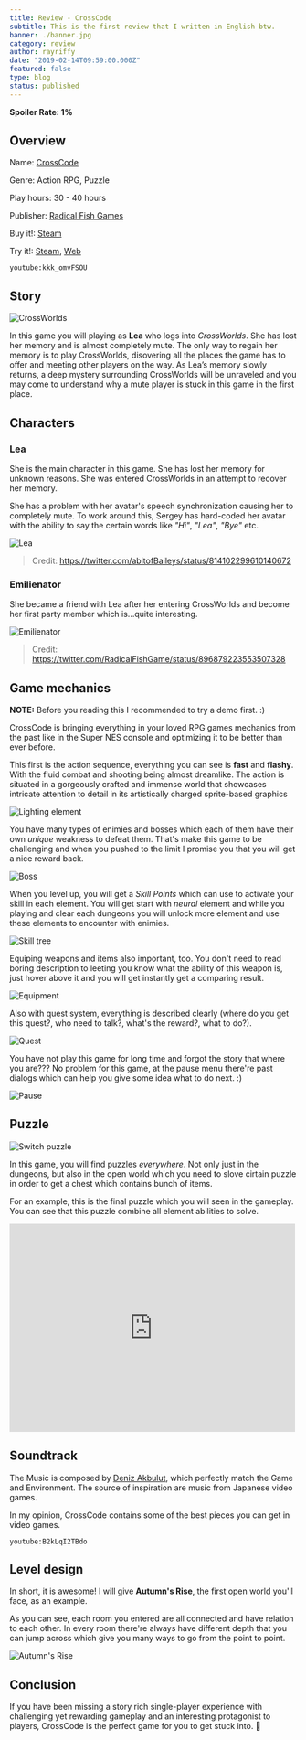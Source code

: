```yaml
---
title: Review - CrossCode
subtitle: This is the first review that I written in English btw.
banner: ./banner.jpg
category: review
author: rayriffy
date: "2019-02-14T09:59:00.000Z"
featured: false
type: blog
status: published
---
```


**Spoiler Rate: 1%**

## Overview

Name: [CrossCode](http://cross-code.com)

Genre: Action RPG, Puzzle

Play hours: 30 - 40 hours

Publisher: [Radical Fish Games](http://www.radicalfishgames.com/)

Buy it!: [Steam](https://store.steampowered.com/app/368340/)

Try it!: [Steam](https://store.steampowered.com/app/368340/), [Web](http://cross-code.com/en/start)

`youtube:kkk_omvFSOU`

## Story

![CrossWorlds](20190214131216_1.jpg)

In this game you will playing as **Lea** who logs into *CrossWorlds*. She has lost her memory and is almost completely mute. The only way to regain her memory is to play CrossWorlds, disovering all the places the game has to offer and meeting other players on the way. As Lea’s memory slowly returns, a deep mystery surrounding CrossWorlds will be unraveled and you may come to understand why a mute player is stuck in this game in the first place.

## Characters

### Lea

She is the main character in this game. She has lost her memory for unknown reasons. She was entered CrossWorlds in an attempt to recover her memory.

She has a problem with her avatar's speech synchronization causing her to completely mute. To work around this, Sergey has hard-coded her avatar with the ability to say the certain words like *"Hi"*, *"Lea"*, *"Bye"* etc.

![Lea](IMG_2276.jpg)

> Credit: https://twitter.com/abitofBaileys/status/814102299610140672

### Emilienator

She became a friend with Lea after her entering CrossWorlds and become her first party member which is...quite interesting.

![Emilienator](IMG_2278.jpg)

> Credit: https://twitter.com/RadicalFishGame/status/896879223553507328

## Game mechanics

**NOTE:** Before you reading this I recommended to try a demo first. :)

CrossCode is bringing everything in your loved RPG games mechanics from the past like in the Super NES console and optimizing it to be better than ever before.

This first is the action sequence, everything you can see is **fast** and **flashy**. With the fluid combat and shooting being almost dreamlike. The action is situated in a gorgeously crafted and immense world that showcases intricate attention to detail in its artistically charged sprite-based graphics

![Lighting element](16f83cd867b5.gif)

You have many types of enimies and bosses which each of them have their own *unique* weakness to defeat them. That's make this game to be challenging and when you pushed to the limit I promise you that you will get a nice reward back.

![Boss](0-00-ice-punch.gif)

When you level up, you will get a *Skill Points* which can use to activate your skill in each element. You will get start with *neural* element and while you playing and clear each dungeons you will unlock more element and use these elements to encounter with enimies.

![Skill tree](20190214135546_1.jpg)

Equiping weapons and items also important, too. You don't need to read boring description to leeting you know what the ability of this weapon is, just hover above it and you will get instantly get a comparing result.

![Equipment](20190214131301_1.jpg)

Also with quest system, everything is described clearly (where do you get this quest?, who need to talk?, what's the reward?, what to do?).

![Quest](20190214131420_1.jpg)

You have not play this game for long time and forgot the story that where you are??? No problem for this game, at the pause menu there're past dialogs which can help you give some idea what to do next. :)

![Pause](20190214131502_1.jpg)

## Puzzle

![Switch puzzle](3-uber-bounce-switch-puzzle-2.png)

In this game, you will find puzzles *everywhere*. Not only just in the dungeons, but also in the open world which you need to slove cirtain puzzle in order to get a chest which contains bunch of items.

For an example, this is the final puzzle which you will seen in the gameplay. You can see that this puzzle combine all element abilities to solve.

<iframe src="https://www.facebook.com/plugins/video.php?href=https%3A%2F%2Fwww.facebook.com%2Frayriffy%2Fvideos%2F957738111080272%2F&show_text=0&width=560" width="500" height="364" style="border:none;overflow:hidden" scrolling="no" frameborder="0" allowTransparency="true" allowFullScreen="true"></iframe>

## Soundtrack

The Music is composed by [Deniz Akbulut](https://twitter.com/interovgm), which perfectly match the Game and Environment. The source of inspiration are music from Japanese video games.

In my opinion, CrossCode contains some of the best pieces you can get in video games.

`youtube:B2kLqI2TBdo`

## Level design

In short, it is awesome! I will give **Autumn's Rise**, the first open world you'll face, as an example.

As you can see, each room you entered are all connected and have relation to each other. In every room there're always have different depth that you can jump across which give you many ways to go from the point to point.

![Autumn's Rise](authmn-rise.jpg)

## Conclusion

If you have been missing a story rich single-player experience with challenging yet rewarding gameplay and an interesting protagonist  to players, CrossCode is the perfect game for you to get stuck into. 🌹
